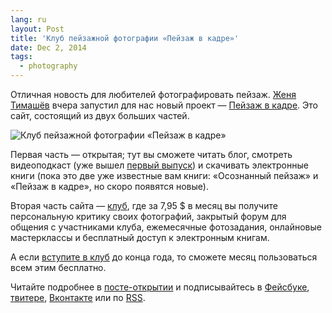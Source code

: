 ```yaml
---
lang: ru
layout: Post
title: 'Клуб пейзажной фотографии «Пейзаж в кадре»'
date: Dec 2, 2014
tags:
  - photography
---
```


Отличная новость для любителей фотографировать пейзаж. [Женя Тимашёв](http://www.fotografia.com.ua/) вчера запустил для нас новый проект — [Пейзаж в кадре](http://www.fotolandscape.com/about/). Это сайт, состоящий из двух больших частей.

![Клуб пейзажной фотографии «Пейзаж в кадре»](http://wow.sapegin.me/2S3H123a1e0T/fotolandscape.jpg)

Первая часть — открытая; тут вы сможете читать блог, смотреть видеоподкаст (уже вышел [первый выпуск](http://www.fotolandscape.com/blog/podkast-pejzazh-v-kadre-1-razbor-fotografij/)) и скачивать электронные книги (пока это две уже известные вам книги: «Осознанный пейзаж» и «Пейзаж в кадре», но скоро появятся новые).

Вторая часть сайта — [клуб](http://www.fotolandscape.com/club/), где за 7,95 $ в месяц вы получите персональную критику своих фотографий, закрытый форум для общения с участниками клуба, ежемесячные фотозадания, онлайновые мастерклассы и бесплатный доступ к электронным книгам.

А если [вступите в клуб](http://www.fotolandscape.com/learn/subscriptions/podpiska/) до конца года, то сможете месяц пользоваться всем этим бесплатно.

Читайте подробнее в [посте-открытии](http://www.fotolandscape.com/blog/otkrytie-proekta-pejzazh-v-kadre/) и подписывайтесь в [Фейсбуке](https://www.facebook.com/fotolandscapeclub), [твитере](https://twitter.com/fotolandclub), [Вконтакте](http://vk.com/fotolandscape) или по [RSS](http://feeds.feedburner.com/fotolandscape).
